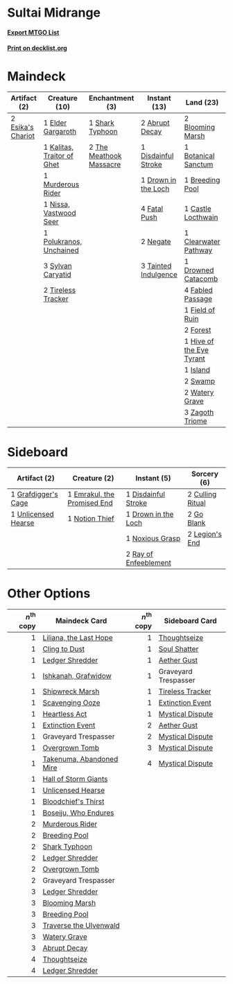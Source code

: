 # Sultai Midrange

#### [Export MTGO List](../collection/Sultai%20Midrange/Sultai%20Midrange.txt)
#### [Print on decklist.org](http://decklist.org/?deckmain=2%09Abrupt%20Decay%0A1%09Barkchannel%20Pathway%0A2%09Blooming%20Marsh%0A1%09Botanical%20Sanctum%0A1%09Breeding%20Pool%0A1%09Castle%20Locthwain%0A1%09Clearwater%20Pathway%0A1%09Cry%20of%20the%20Carnarium%0A1%09Disdainful%20Stroke%0A1%09Drown%20in%20the%20Loch%0A1%09Drowned%20Catacomb%0A1%09Elder%20Gargaroth%0A2%09Esika's%20Chariot%0A4%09Fabled%20Passage%0A4%09Fatal%20Push%0A1%09Field%20of%20Ruin%0A2%09Forest%0A1%09Go%20Blank%0A1%09Hive%20of%20the%20Eye%20Tyrant%0A1%09Island%0A1%09Kalitas,%20Traitor%20of%20Ghet%0A1%09Murderous%20Rider%0A2%09Negate%0A1%09Nissa,%20Vastwood%20Seer%0A1%09Polukranos,%20Unchained%0A1%09Shark%20Typhoon%0A1%09Sorin%20the%20Mirthless%0A2%09Swamp%0A3%09Sylvan%20Caryatid%0A3%09Tainted%20Indulgence%0A2%09The%20Meathook%20Massacre%0A3%09Thoughtseize%0A2%09Tireless%20Tracker%0A2%09Traverse%20the%20Ulvenwald%0A2%09Watery%20Grave%0A3%09Zagoth%20Triome&deckside=2%09Culling%20Ritual%0A1%09Disdainful%20Stroke%0A1%09Drown%20in%20the%20Loch%0A1%09Emrakul,%20the%20Promised%20End%0A2%09Go%20Blank%0A1%09Grafdigger's%20Cage%0A2%09Legion's%20End%0A1%09Notion%20Thief%0A1%09Noxious%20Grasp%0A2%09Ray%20of%20Enfeeblement%0A1%09Unlicensed%20Hearse)
# Maindeck

|                                        Artifact (2)                                        |                                            Creature (10)                                            |                                         Enchantment (3)                                          |                                         Instant (13)                                          |                                             Land (23)                                             |                                        Planeswalker (1)                                        |                                            Sorcery (7)                                            |     Unknown (1)     |
|--------------------------------------------------------------------------------------------|-----------------------------------------------------------------------------------------------------|--------------------------------------------------------------------------------------------------|-----------------------------------------------------------------------------------------------|---------------------------------------------------------------------------------------------------|------------------------------------------------------------------------------------------------|---------------------------------------------------------------------------------------------------|---------------------|
|2 [Esika's Chariot](http://gatherer.wizards.com/Pages/Card/Details.aspx?multiverseid=503783)|1 [Elder Gargaroth](http://gatherer.wizards.com/Pages/Card/Details.aspx?multiverseid=485502)         |1 [Shark Typhoon](http://gatherer.wizards.com/Pages/Card/Details.aspx?multiverseid=479587)        |2 [Abrupt Decay](http://gatherer.wizards.com/Pages/Card/Details.aspx?multiverseid=456061)      |2 [Blooming Marsh](http://gatherer.wizards.com/Pages/Card/Details.aspx?multiverseid=417816)        |1 [Sorin the Mirthless](http://gatherer.wizards.com/Pages/Card/Details.aspx?multiverseid=540983)|1 [Cry of the Carnarium](http://gatherer.wizards.com/Pages/Card/Details.aspx?multiverseid=457214)  |1 Barkchannel Pathway|
|                                                                                            |1 [Kalitas, Traitor of Ghet](http://gatherer.wizards.com/Pages/Card/Details.aspx?multiverseid=407596)|2 [The Meathook Massacre](http://gatherer.wizards.com/Pages/Card/Details.aspx?multiverseid=534886)|1 [Disdainful Stroke](http://gatherer.wizards.com/Pages/Card/Details.aspx?multiverseid=420705) |1 [Botanical Sanctum](http://gatherer.wizards.com/Pages/Card/Details.aspx?multiverseid=417817)     |                                                                                                |1 [Go Blank](http://gatherer.wizards.com/Pages/Card/Details.aspx?multiverseid=513549)              |                     |
|                                                                                            |1 [Murderous Rider](http://gatherer.wizards.com/Pages/Card/Details.aspx?multiverseid=473059)         |                                                                                                  |1 [Drown in the Loch](http://gatherer.wizards.com/Pages/Card/Details.aspx?multiverseid=473150) |1 [Breeding Pool](http://gatherer.wizards.com/Pages/Card/Details.aspx?multiverseid=97088)          |                                                                                                |3 [Thoughtseize](http://gatherer.wizards.com/Pages/Card/Details.aspx?multiverseid=438676)          |                     |
|                                                                                            |1 [Nissa, Vastwood Seer](http://gatherer.wizards.com/Pages/Card/Details.aspx?multiverseid=398438)    |                                                                                                  |4 [Fatal Push](http://gatherer.wizards.com/Pages/Card/Details.aspx?multiverseid=423724)        |1 [Castle Locthwain](http://gatherer.wizards.com/Pages/Card/Details.aspx?multiverseid=473203)      |                                                                                                |2 [Traverse the Ulvenwald](http://gatherer.wizards.com/Pages/Card/Details.aspx?multiverseid=409998)|                     |
|                                                                                            |1 [Polukranos, Unchained](http://gatherer.wizards.com/Pages/Card/Details.aspx?multiverseid=476475)   |                                                                                                  |2 [Negate](http://gatherer.wizards.com/Pages/Card/Details.aspx?multiverseid=423707)            |1 [Clearwater Pathway](http://gatherer.wizards.com/Pages/Card/Details.aspx?multiverseid=491913)    |                                                                                                |                                                                                                   |                     |
|                                                                                            |3 [Sylvan Caryatid](http://gatherer.wizards.com/Pages/Card/Details.aspx?multiverseid=373624)         |                                                                                                  |3 [Tainted Indulgence](http://gatherer.wizards.com/Pages/Card/Details.aspx?multiverseid=555428)|1 [Drowned Catacomb](http://gatherer.wizards.com/Pages/Card/Details.aspx?multiverseid=430633)      |                                                                                                |                                                                                                   |                     |
|                                                                                            |2 [Tireless Tracker](http://gatherer.wizards.com/Pages/Card/Details.aspx?multiverseid=409997)        |                                                                                                  |                                                                                               |4 [Fabled Passage](http://gatherer.wizards.com/Pages/Card/Details.aspx?multiverseid=473206)        |                                                                                                |                                                                                                   |                     |
|                                                                                            |                                                                                                     |                                                                                                  |                                                                                               |1 [Field of Ruin](http://gatherer.wizards.com/Pages/Card/Details.aspx?multiverseid=435415)         |                                                                                                |                                                                                                   |                     |
|                                                                                            |                                                                                                     |                                                                                                  |                                                                                               |2 [Forest](http://gatherer.wizards.com/Pages/Card/Details.aspx?multiverseid=439860)                |                                                                                                |                                                                                                   |                     |
|                                                                                            |                                                                                                     |                                                                                                  |                                                                                               |1 [Hive of the Eye Tyrant](http://gatherer.wizards.com/Pages/Card/Details.aspx?multiverseid=527545)|                                                                                                |                                                                                                   |                     |
|                                                                                            |                                                                                                     |                                                                                                  |                                                                                               |1 [Island](http://gatherer.wizards.com/Pages/Card/Details.aspx?multiverseid=439857)                |                                                                                                |                                                                                                   |                     |
|                                                                                            |                                                                                                     |                                                                                                  |                                                                                               |2 [Swamp](http://gatherer.wizards.com/Pages/Card/Details.aspx?multiverseid=439858)                 |                                                                                                |                                                                                                   |                     |
|                                                                                            |                                                                                                     |                                                                                                  |                                                                                               |2 [Watery Grave](http://gatherer.wizards.com/Pages/Card/Details.aspx?multiverseid=405114)          |                                                                                                |                                                                                                   |                     |
|                                                                                            |                                                                                                     |                                                                                                  |                                                                                               |3 [Zagoth Triome](http://gatherer.wizards.com/Pages/Card/Details.aspx?multiverseid=479779)         |                                                                                                |                                                                                                   |                     |


# Sideboard

|                                         Artifact (2)                                         |                                             Creature (2)                                             |                                          Instant (5)                                           |                                        Sorcery (6)                                        |
|----------------------------------------------------------------------------------------------|------------------------------------------------------------------------------------------------------|------------------------------------------------------------------------------------------------|-------------------------------------------------------------------------------------------|
|1 [Grafdigger's Cage](http://gatherer.wizards.com/Pages/Card/Details.aspx?multiverseid=278452)|1 [Emrakul, the Promised End](http://gatherer.wizards.com/Pages/Card/Details.aspx?multiverseid=414295)|1 [Disdainful Stroke](http://gatherer.wizards.com/Pages/Card/Details.aspx?multiverseid=420705)  |2 [Culling Ritual](http://gatherer.wizards.com/Pages/Card/Details.aspx?multiverseid=513664)|
|1 [Unlicensed Hearse](http://gatherer.wizards.com/Pages/Card/Details.aspx?multiverseid=555447)|1 [Notion Thief](http://gatherer.wizards.com/Pages/Card/Details.aspx?multiverseid=442200)             |1 [Drown in the Loch](http://gatherer.wizards.com/Pages/Card/Details.aspx?multiverseid=473150)  |2 [Go Blank](http://gatherer.wizards.com/Pages/Card/Details.aspx?multiverseid=513549)      |
|                                                                                              |                                                                                                      |1 [Noxious Grasp](http://gatherer.wizards.com/Pages/Card/Details.aspx?multiverseid=466864)      |2 [Legion's End](http://gatherer.wizards.com/Pages/Card/Details.aspx?multiverseid=466860)  |
|                                                                                              |                                                                                                      |2 [Ray of Enfeeblement](http://gatherer.wizards.com/Pages/Card/Details.aspx?multiverseid=527403)|                                                                                           |


# Other Options

|*n*<sup>th</sup> copy|                                           Maindeck Card                                           |*n*<sup>th</sup> copy|                                      Sideboard Card                                       |
|--------------------:|---------------------------------------------------------------------------------------------------|--------------------:|-------------------------------------------------------------------------------------------|
|                    1|[Liliana, the Last Hope](http://gatherer.wizards.com/Pages/Card/Details.aspx?multiverseid=414388)  |                    1|[Thoughtseize](http://gatherer.wizards.com/Pages/Card/Details.aspx?multiverseid=438676)    |
|                    1|[Cling to Dust](http://gatherer.wizards.com/Pages/Card/Details.aspx?multiverseid=476338)           |                    1|[Soul Shatter](http://gatherer.wizards.com/Pages/Card/Details.aspx?multiverseid=491765)    |
|                    1|[Ledger Shredder](http://gatherer.wizards.com/Pages/Card/Details.aspx?multiverseid=555247)         |                    1|[Aether Gust](http://gatherer.wizards.com/Pages/Card/Details.aspx?multiverseid=466796)     |
|                    1|[Ishkanah, Grafwidow](http://gatherer.wizards.com/Pages/Card/Details.aspx?multiverseid=414463)     |                    1|Graveyard Trespasser                                                                       |
|                    1|[Shipwreck Marsh](http://gatherer.wizards.com/Pages/Card/Details.aspx?multiverseid=535066)         |                    1|[Tireless Tracker](http://gatherer.wizards.com/Pages/Card/Details.aspx?multiverseid=409997)|
|                    1|[Scavenging Ooze](http://gatherer.wizards.com/Pages/Card/Details.aspx?multiverseid=420783)         |                    1|[Extinction Event](http://gatherer.wizards.com/Pages/Card/Details.aspx?multiverseid=479608)|
|                    1|[Heartless Act](http://gatherer.wizards.com/Pages/Card/Details.aspx?multiverseid=479611)           |                    1|[Mystical Dispute](http://gatherer.wizards.com/Pages/Card/Details.aspx?multiverseid=473020)|
|                    1|[Extinction Event](http://gatherer.wizards.com/Pages/Card/Details.aspx?multiverseid=479608)        |                    2|[Aether Gust](http://gatherer.wizards.com/Pages/Card/Details.aspx?multiverseid=466796)     |
|                    1|Graveyard Trespasser                                                                               |                    2|[Mystical Dispute](http://gatherer.wizards.com/Pages/Card/Details.aspx?multiverseid=473020)|
|                    1|[Overgrown Tomb](http://gatherer.wizards.com/Pages/Card/Details.aspx?multiverseid=405103)          |                    3|[Mystical Dispute](http://gatherer.wizards.com/Pages/Card/Details.aspx?multiverseid=473020)|
|                    1|[Takenuma, Abandoned Mire](http://gatherer.wizards.com/Pages/Card/Details.aspx?multiverseid=548591)|                    4|[Mystical Dispute](http://gatherer.wizards.com/Pages/Card/Details.aspx?multiverseid=473020)|
|                    1|[Hall of Storm Giants](http://gatherer.wizards.com/Pages/Card/Details.aspx?multiverseid=527544)    |                     |                                                                                           |
|                    1|[Unlicensed Hearse](http://gatherer.wizards.com/Pages/Card/Details.aspx?multiverseid=555447)       |                     |                                                                                           |
|                    1|[Bloodchief's Thirst](http://gatherer.wizards.com/Pages/Card/Details.aspx?multiverseid=491729)     |                     |                                                                                           |
|                    1|[Boseiju, Who Endures](http://gatherer.wizards.com/Pages/Card/Details.aspx?multiverseid=548579)    |                     |                                                                                           |
|                    2|[Murderous Rider](http://gatherer.wizards.com/Pages/Card/Details.aspx?multiverseid=473059)         |                     |                                                                                           |
|                    2|[Breeding Pool](http://gatherer.wizards.com/Pages/Card/Details.aspx?multiverseid=97088)            |                     |                                                                                           |
|                    2|[Shark Typhoon](http://gatherer.wizards.com/Pages/Card/Details.aspx?multiverseid=479587)           |                     |                                                                                           |
|                    2|[Ledger Shredder](http://gatherer.wizards.com/Pages/Card/Details.aspx?multiverseid=555247)         |                     |                                                                                           |
|                    2|[Overgrown Tomb](http://gatherer.wizards.com/Pages/Card/Details.aspx?multiverseid=405103)          |                     |                                                                                           |
|                    2|Graveyard Trespasser                                                                               |                     |                                                                                           |
|                    3|[Ledger Shredder](http://gatherer.wizards.com/Pages/Card/Details.aspx?multiverseid=555247)         |                     |                                                                                           |
|                    3|[Blooming Marsh](http://gatherer.wizards.com/Pages/Card/Details.aspx?multiverseid=417816)          |                     |                                                                                           |
|                    3|[Breeding Pool](http://gatherer.wizards.com/Pages/Card/Details.aspx?multiverseid=97088)            |                     |                                                                                           |
|                    3|[Traverse the Ulvenwald](http://gatherer.wizards.com/Pages/Card/Details.aspx?multiverseid=409998)  |                     |                                                                                           |
|                    3|[Watery Grave](http://gatherer.wizards.com/Pages/Card/Details.aspx?multiverseid=405114)            |                     |                                                                                           |
|                    3|[Abrupt Decay](http://gatherer.wizards.com/Pages/Card/Details.aspx?multiverseid=456061)            |                     |                                                                                           |
|                    4|[Thoughtseize](http://gatherer.wizards.com/Pages/Card/Details.aspx?multiverseid=438676)            |                     |                                                                                           |
|                    4|[Ledger Shredder](http://gatherer.wizards.com/Pages/Card/Details.aspx?multiverseid=555247)         |                     |                                                                                           |

